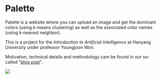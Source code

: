 # Palette

Palette is a website where you can upload an image and get the dominant colors (using k-means clustering) as well as the associated color names (using k-nearest neighbor).

This is a project for the *Introduction to Artificial Intelligence* at Hanyang University under professor Youngjoon Won.

Motivation, technical details and methodology cam be found in our so-called "[blog post](doc/blog)".

![](https://i.imgur.com/VhBKYdA.png)
